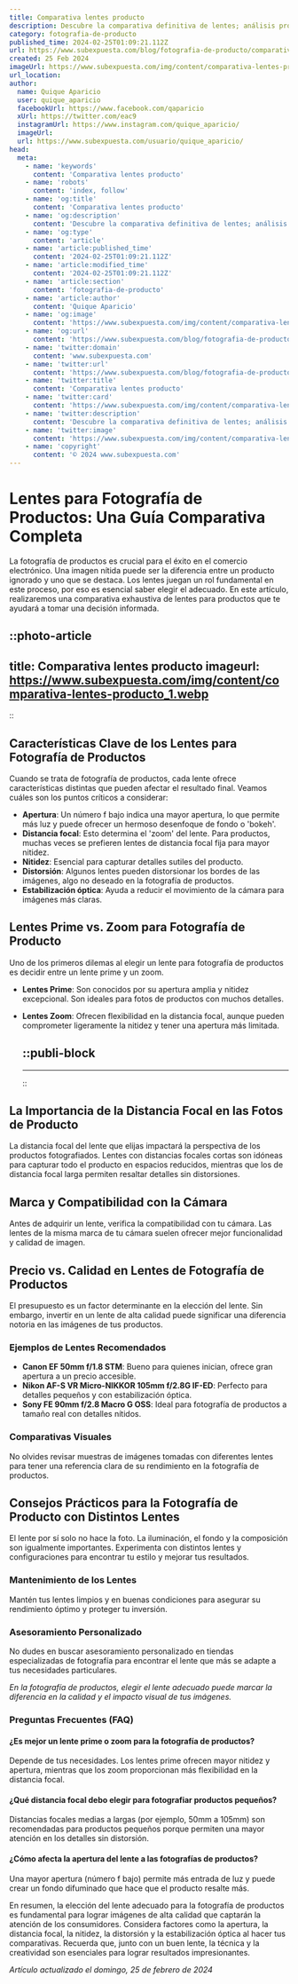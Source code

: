 ```yaml
---
title: Comparativa lentes producto
description: Descubre la comparativa definitiva de lentes; análisis profundo y honesto para escoger la óptica ideal para tus necesidades. ¡Invierte inteligentemente!
category: fotografia-de-producto
published_time: 2024-02-25T01:09:21.112Z
url: https://www.subexpuesta.com/blog/fotografia-de-producto/comparativa-lentes-producto
created: 25 Feb 2024
imageUrl: https://www.subexpuesta.com/img/content/comparativa-lentes-producto_1.webp
url_location:
author:
  name: Quique Aparicio
  user: quique_aparicio
  facebookUrl: https://www.facebook.com/qaparicio
  xUrl: https://twitter.com/eac9
  instagramUrl: https://www.instagram.com/quique_aparicio/
  imageUrl: 
  url: https://www.subexpuesta.com/usuario/quique_aparicio/
head:
  meta:
    - name: 'keywords'
      content: 'Comparativa lentes producto'
    - name: 'robots'
      content: 'index, follow'
    - name: 'og:title'
      content: 'Comparativa lentes producto'
    - name: 'og:description'
      content: 'Descubre la comparativa definitiva de lentes; análisis profundo y honesto para escoger la óptica ideal para tus necesidades. ¡Invierte inteligentemente!'
    - name: 'og:type'
      content: 'article'
    - name: 'article:published_time'
      content: '2024-02-25T01:09:21.112Z'
    - name: 'article:modified_time'
      content: '2024-02-25T01:09:21.112Z'
    - name: 'article:section'
      content: 'fotografia-de-producto'
    - name: 'article:author'
      content: 'Quique Aparicio'
    - name: 'og:image'
      content: 'https://www.subexpuesta.com/img/content/comparativa-lentes-producto_1.webp'
    - name: 'og:url'
      content: 'https://www.subexpuesta.com/blog/fotografia-de-producto/comparativa-lentes-producto'
    - name: 'twitter:domain'
      content: 'www.subexpuesta.com'
    - name: 'twitter:url'
      content: 'https://www.subexpuesta.com/blog/fotografia-de-producto/comparativa-lentes-producto'
    - name: 'twitter:title'
      content: 'Comparativa lentes producto'
    - name: 'twitter:card'
      content: 'https://www.subexpuesta.com/img/content/comparativa-lentes-producto_1.webp'
    - name: 'twitter:description'
      content: 'Descubre la comparativa definitiva de lentes; análisis profundo y honesto para escoger la óptica ideal para tus necesidades. ¡Invierte inteligentemente!'
    - name: 'twitter:image'
      content: 'https://www.subexpuesta.com/img/content/comparativa-lentes-producto_1.webp'
    - name: 'copyright'
      content: '© 2024 www.subexpuesta.com'
---
```

# Lentes para Fotografía de Productos: Una Guía Comparativa Completa

La fotografía de productos es crucial para el éxito en el comercio electrónico. Una imagen nítida puede ser la diferencia entre un producto ignorado y uno que se destaca. Los lentes juegan un rol fundamental en este proceso, por eso es esencial saber elegir el adecuado. En este artículo, realizaremos una comparativa exhaustiva de lentes para productos que te ayudará a tomar una decisión informada.


::photo-article
---
title: Comparativa lentes producto
imageurl: https://www.subexpuesta.com/img/content/comparativa-lentes-producto_1.webp
---
::


## Características Clave de los Lentes para Fotografía de Productos
Cuando se trata de fotografía de productos, cada lente ofrece características distintas que pueden afectar el resultado final. Veamos cuáles son los puntos críticos a considerar:

- **Apertura**: Un número f bajo indica una mayor apertura, lo que permite más luz y puede ofrecer un hermoso desenfoque de fondo o 'bokeh'.
- **Distancia focal**: Esto determina el 'zoom' del lente. Para productos, muchas veces se prefieren lentes de distancia focal fija para mayor nitidez.
- **Nitidez**: Esencial para capturar detalles sutiles del producto.
- **Distorsión**: Algunos lentes pueden distorsionar los bordes de las imágenes, algo no deseado en la fotografía de productos.
- **Estabilización óptica**: Ayuda a reducir el movimiento de la cámara para imágenes más claras.

## Lentes Prime vs. Zoom para Fotografía de Producto
Uno de los primeros dilemas al elegir un lente para fotografía de productos es decidir entre un lente prime y un zoom.

- **Lentes Prime**: Son conocidos por su apertura amplia y nitidez excepcional. Son ideales para fotos de productos con muchos detalles.
- **Lentes Zoom**: Ofrecen flexibilidad en la distancia focal, aunque pueden comprometer ligeramente la nitidez y tener una apertura más limitada.


  ::publi-block
  ---
  ---
  ::
  
  
## La Importancia de la Distancia Focal en las Fotos de Producto
La distancia focal del lente que elijas impactará la perspectiva de los productos fotografiados. Lentes con distancias focales cortas son idóneas para capturar todo el producto en espacios reducidos, mientras que los de distancia focal larga permiten resaltar detalles sin distorsiones.

## Marca y Compatibilidad con la Cámara
Antes de adquirir un lente, verifica la compatibilidad con tu cámara. Las lentes de la misma marca de tu cámara suelen ofrecer mejor funcionalidad y calidad de imagen.

## Precio vs. Calidad en Lentes de Fotografía de Productos
El presupuesto es un factor determinante en la elección del lente. Sin embargo, invertir en un lente de alta calidad puede significar una diferencia notoria en las imágenes de tus productos.

### Ejemplos de Lentes Recomendados
- **Canon EF 50mm f/1.8 STM**: Bueno para quienes inician, ofrece gran apertura a un precio accesible.
- **Nikon AF-S VR Micro-NIKKOR 105mm f/2.8G IF-ED**: Perfecto para detalles pequeños y con estabilización óptica.
- **Sony FE 90mm f/2.8 Macro G OSS**: Ideal para fotografía de productos a tamaño real con detalles nítidos.

### Comparativas Visuales
No olvides revisar muestras de imágenes tomadas con diferentes lentes para tener una referencia clara de su rendimiento en la fotografía de productos.

## Consejos Prácticos para la Fotografía de Producto con Distintos Lentes
El lente por sí solo no hace la foto. La iluminación, el fondo y la composición son igualmente importantes. Experimenta con distintos lentes y configuraciones para encontrar tu estilo y mejorar tus resultados.

### Mantenimiento de los Lentes
Mantén tus lentes limpios y en buenas condiciones para asegurar su rendimiento óptimo y proteger tu inversión.

### Asesoramiento Personalizado
No dudes en buscar asesoramiento personalizado en tiendas especializadas de fotografía para encontrar el lente que más se adapte a tus necesidades particulares.

*En la fotografía de productos, elegir el lente adecuado puede marcar la diferencia en la calidad y el impacto visual de tus imágenes.*

### Preguntas Frecuentes (FAQ)

#### ¿Es mejor un lente prime o zoom para la fotografía de productos?
Depende de tus necesidades. Los lentes prime ofrecen mayor nitidez y apertura, mientras que los zoom proporcionan más flexibilidad en la distancia focal.

#### ¿Qué distancia focal debo elegir para fotografiar productos pequeños?
Distancias focales medias a largas (por ejemplo, 50mm a 105mm) son recomendadas para productos pequeños porque permiten una mayor atención en los detalles sin distorsión.

#### ¿Cómo afecta la apertura del lente a las fotografías de productos?
Una mayor apertura (número f bajo) permite más entrada de luz y puede crear un fondo difuminado que hace que el producto resalte más.

En resumen, la elección del lente adecuado para la fotografía de productos es fundamental para lograr imágenes de alta calidad que captarán la atención de los consumidores. Considera factores como la apertura, la distancia focal, la nitidez, la distorsión y la estabilización óptica al hacer tus comparativas. Recuerda que, junto con un buen lente, la técnica y la creatividad son esenciales para lograr resultados impresionantes.

_Artículo actualizado el domingo, 25 de febrero de 2024_